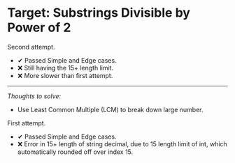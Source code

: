 # Target: Substrings Divisible by Power of 2

Second attempt.

- ✔ Passed Simple and Edge cases.
- ❌ Still having the 15+ length limit.
- ❌ More slower than first attempt.

---

_Thoughts to solve:_

- Use Least Common Multiple (LCM) to break down large number.

First attempt.

- ✔ Passed Simple and Edge cases.
- ❌ Error in 15+ length of string decimal, due to 15 length limit of int, which automatically rounded off over index 15.
